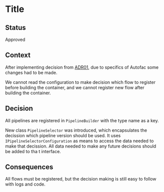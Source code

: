 # Title

## Status

Approved

## Context

After implementing decision from [ADR01]([ADR01]Creating_alternative_versions_of_Sync_pipeline.md), due to specifics of Autofac some changes had to be made.

We cannot read the configuration to make decision which flow to register before building the container, and we cannot register new flow after building the container.

## Decision

All pipelines are registered in `PipelineBuilder` with the type name as a key.

New class `PipelineSelector` was introduced, which encapsulates the decission which pipeline version should be used. It uses `IPipelineSelectorConfiguration` as means to access the data needed to make that decission. All data needed to make any future decisions should be added to tha t interface.

## Consequences

All flows must be registered, but the decision making is still easy to follow with logs and code.
